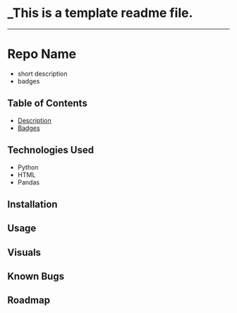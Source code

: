 # _This is a template readme file.

---

# Repo Name
- short description
- badges

## Table of Contents
- [Description](description)
- [Badges](badges)


## Technologies Used
- Python
- HTML
- Pandas

## Installation
## Usage
## Visuals
## Known Bugs
## Roadmap
